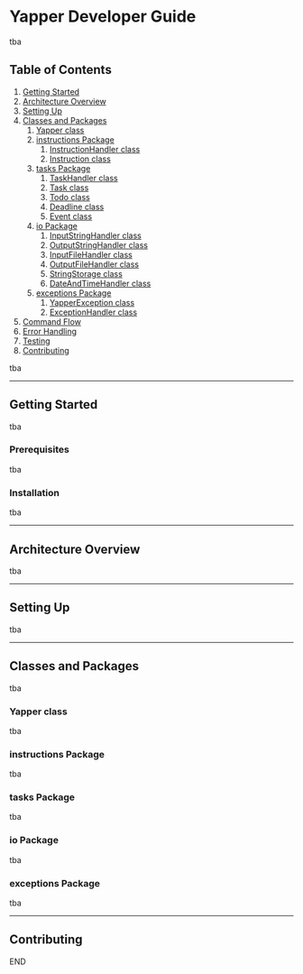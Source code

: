 # Yapper Developer Guide

tba

## Table of Contents
1. [Getting Started](#getting-started)
2. [Architecture Overview](#architecture-overview)
3. [Setting Up](#setting-up)
4. [Classes and Packages](#classes-and-packages)
   1. [Yapper class](#yapper-class)
   2. [instructions Package](#instructions-package)
      1. [InstructionHandler class]()
      2. [Instruction class]()
   3. [tasks Package](#tasks-package)
      1. [TaskHandler class]()
      2. [Task class]()
      3. [Todo class]()
      4. [Deadline class]()
      5. [Event class]()
   4. [io Package](#io-package)
      1. [InputStringHandler class]()
      2. [OutputStringHandler class]()
      3. [InputFileHandler class]()
      4. [OutputFileHandler class]()
      5. [StringStorage class]()
      6. [DateAndTimeHandler class]()
   5. [exceptions Package](#exceptions-package)
      1. [YapperException class]()
      2. [ExceptionHandler class]()
5. [Command Flow]()
6. [Error Handling]()
7. [Testing]()
8. [Contributing](#contributing)

tba

---

## Getting Started

tba
### Prerequisites
tba
### Installation
tba

---

## Architecture Overview

tba

---

## Setting Up

tba

---

## Classes and Packages
tba
### Yapper class
tba
### instructions Package
tba
### tasks Package
tba
### io Package
tba
### exceptions Package
tba

---

## Contributing

END